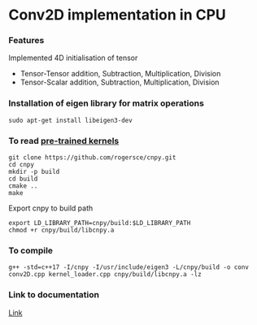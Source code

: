 # Conv2D implementation in CPU

### Features

Implemented 4D initialisation of tensor
 - Tensor-Tensor addition, Subtraction, Multiplication, Division
 - Tensor-Scalar addition, Subtraction, Multiplication, Division

### Installation of eigen library for matrix operations

```console
sudo apt-get install libeigen3-dev
```

### To read [pre-trained kernels](https://github.com/milesial/Pytorch-UNet)

```
git clone https://github.com/rogersce/cnpy.git
cd cnpy
mkdir -p build
cd build
cmake ..
make
```
Export cnpy to build path
```
export LD_LIBRARY_PATH=cnpy/build:$LD_LIBRARY_PATH
chmod +r cnpy/build/libcnpy.a
```

### To compile
```
g++ -std=c++17 -I/cnpy -I/usr/include/eigen3 -L/cnpy/build -o conv conv2D.cpp kernel_loader.cpp cnpy/build/libcnpy.a -lz
```

### Link to documentation
[Link](https://docs.google.com/document/d/1qH3mKdrBO7R1P-sYfWqf-k0hHxdn1PYL75xTPcQsFmI/)

